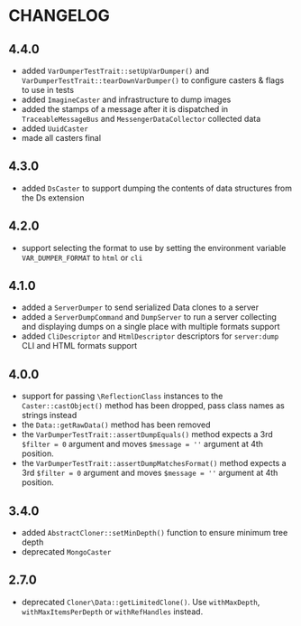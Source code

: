 CHANGELOG
=========

4.4.0
-----

 * added `VarDumperTestTrait::setUpVarDumper()` and `VarDumperTestTrait::tearDownVarDumper()`
   to configure casters & flags to use in tests
 * added `ImagineCaster` and infrastructure to dump images
 * added the stamps of a message after it is dispatched in `TraceableMessageBus` and `MessengerDataCollector` collected data
 * added `UuidCaster`
 * made all casters final

4.3.0
-----

 * added `DsCaster` to support dumping the contents of data structures from the Ds extension

4.2.0
-----

 * support selecting the format to use by setting the environment variable `VAR_DUMPER_FORMAT` to `html` or `cli`

4.1.0
-----

 * added a `ServerDumper` to send serialized Data clones to a server
 * added a `ServerDumpCommand` and `DumpServer` to run a server collecting
   and displaying dumps on a single place with multiple formats support
 * added `CliDescriptor` and `HtmlDescriptor` descriptors for `server:dump` CLI and HTML formats support

4.0.0
-----

 * support for passing `\ReflectionClass` instances to the `Caster::castObject()`
   method has been dropped, pass class names as strings instead
 * the `Data::getRawData()` method has been removed
 * the `VarDumperTestTrait::assertDumpEquals()` method expects a 3rd `$filter = 0`
   argument and moves `$message = ''` argument at 4th position.
 * the `VarDumperTestTrait::assertDumpMatchesFormat()` method expects a 3rd `$filter = 0`
   argument and moves `$message = ''` argument at 4th position.

3.4.0
-----

 * added `AbstractCloner::setMinDepth()` function to ensure minimum tree depth
 * deprecated `MongoCaster`

2.7.0
-----

 * deprecated `Cloner\Data::getLimitedClone()`. Use `withMaxDepth`, `withMaxItemsPerDepth` or `withRefHandles` instead.
